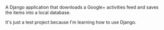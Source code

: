 A Django application that downloads a Google+ activities feed and
saves the items into a local database.  

It's just a test project because I'm learning how to use Django.
